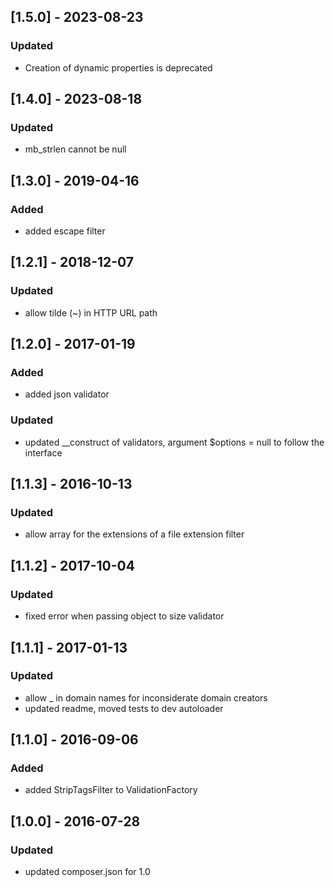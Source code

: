 ## [1.5.0] - 2023-08-23
### Updated
- Creation of dynamic properties is deprecated
## [1.4.0] - 2023-08-18
### Updated
- mb_strlen cannot be null
## [1.3.0] - 2019-04-16
### Added
- added escape filter

## [1.2.1] - 2018-12-07
### Updated
- allow tilde (~) in HTTP URL path

## [1.2.0] - 2017-01-19
### Added
- added json validator
### Updated
- updated __construct of validators, argument $options = null to follow the interface

## [1.1.3] - 2016-10-13
### Updated
- allow array for the extensions of a file extension filter

## [1.1.2] - 2017-10-04
### Updated
- fixed error when passing object to size validator

## [1.1.1] - 2017-01-13
### Updated
- allow _ in domain names for inconsiderate domain creators
- updated readme, moved tests to dev autoloader

## [1.1.0] - 2016-09-06
### Added
- added StripTagsFilter to ValidationFactory

## [1.0.0] - 2016-07-28
### Updated
- updated composer.json for 1.0
